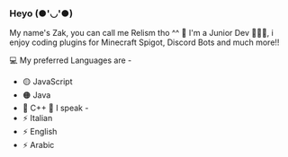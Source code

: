 ### Heyo (●'◡'●)

My name's Zak, you can call me Relism tho ^^ 🌼
I'm a Junior Dev 👨🏽‍💻, i enjoy coding plugins
for Minecraft Spigot, Discord Bots and much more!! 

  💻 My preferred Languages are -
  - 🟡 JavaScript
  - 🟠 Java
  - 🔵 C++ 
  💬 I speak -
  - ⚡ Italian
  - ⚡ English
  - ⚡ Arabic

